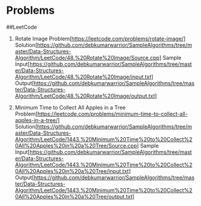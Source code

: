 # Problems
##LeetCode
1. Rotate Image 
	Problem[https://leetcode.com/problems/rotate-image/]
	Solution[https://github.com/debkumarwarrior/SampleAlgorithms/tree/master/Data-Structures-Algorithm/LeetCode/48.%20Rotate%20Image/Source.cpp]
	Sample Input[https://github.com/debkumarwarrior/SampleAlgorithms/tree/master/Data-Structures-Algorithm/LeetCode/48.%20Rotate%20Image/input.txt]
	Output[https://github.com/debkumarwarrior/SampleAlgorithms/tree/master/Data-Structures-Algorithm/LeetCode/48.%20Rotate%20Image/output.txt]

2. Minimum Time to Collect All Apples in a Tree
	Problem[https://leetcode.com/problems/minimum-time-to-collect-all-apples-in-a-tree/]
	Solution[https://github.com/debkumarwarrior/SampleAlgorithms/tree/master/Data-Structures-Algorithm/LeetCode/1443.%20Minimum%20Time%20to%20Collect%20All%20Apples%20in%20a%20Tree/Source.cpp]
	Sample Input[https://github.com/debkumarwarrior/SampleAlgorithms/tree/master/Data-Structures-Algorithm/LeetCode/1443.%20Minimum%20Time%20to%20Collect%20All%20Apples%20in%20a%20Tree/input.txt]
	Output[https://github.com/debkumarwarrior/SampleAlgorithms/tree/master/Data-Structures-Algorithm/LeetCode/1443.%20Minimum%20Time%20to%20Collect%20All%20Apples%20in%20a%20Tree/output.txt]

